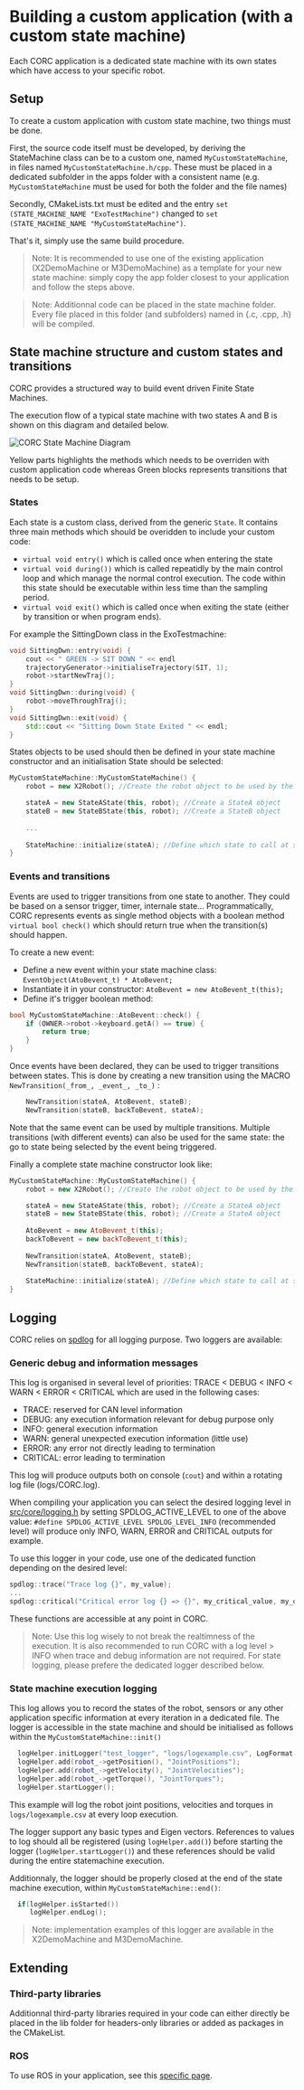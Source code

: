 # Building a custom application (with a custom state machine)

Each CORC application is a dedicated state machine with its own states which have access to your specific robot.


## Setup

To create a custom application with custom state machine, two things must be done. 

First, the source code itself must be developed, by deriving the StateMachine class can be to a custom one, named `MyCustomStateMachine`, in files named `MyCustomStateMachine.h/cpp`. These must be placed in a dedicated subfolder in the apps folder with a consistent name (e.g. `MyCustomStateMachine` must be used for both the folder and the file names)

Secondly, CMakeLists.txt must be edited and the entry `set (STATE_MACHINE_NAME "ExoTestMachine")` changed to `set (STATE_MACHINE_NAME "MyCustomStateMachine")`.

That's it, simply use the same build procedure.

> Note: It is recommended to use one of the existing application (X2DemoMachine or M3DemoMachine) as a template for your new state machine: simply copy the app folder closest to your application and follow the steps above.

> Note: Additionnal code can be placed in the state machine folder. Every file placed in this folder (and subfolders) named in {.c, .cpp, .h}  will be compiled.


## State machine structure and custom states and transitions

CORC provides a structured way to build event driven Finite State Machines.

The execution flow of a typical state machine with two states A and B is shown on this diagram and detailed below.
   
   ![CORC State Machine Diagram](img/CORCStateMachineExecutionDiagram.png)
   
Yellow parts highlights the methods which needs to be overriden with custom application code whereas Green blocks represents transitions that needs to be setup.

### States

Each state is a custom class, derived from the generic `State`. It contains three main methods which should be overidden to include your custom code:
- `virtual void entry()` which is called once when entering the state
- `virtual void during())` which is called repeatidly by the main control loop and which manage the normal control execution. The code within this state should be executable within less time than the sampling period.
- `virtual void exit()` which is called once when exiting the state (either by transition or when program ends).

For example the SittingDown class in the ExoTestmachine:

```C++
void SittingDwn::entry(void) {
    cout << " GREEN -> SIT DOWN " << endl
    trajectoryGenerator->initialiseTrajectory(SIT, 1);
    robot->startNewTraj();
}
void SittingDwn::during(void) {
    robot->moveThroughTraj();
}
void SittingDwn::exit(void) {
    std::cout << "Sitting Down State Exited " << endl;
}
```

States objects to be used should then be defined in your state machine constructor and an initialisation State should be selected:
```C++
MyCustomStateMachine::MyCustomStateMachine() {
    robot = new X2Robot(); //Create the robot object to be used by the state machine

    stateA = new StateAState(this, robot); //Create a StateA object
    stateB = new StateBState(this, robot); //Create a StateB object
    
    ...
    
    StateMachine::initialize(stateA); //Define which state to call at start of state machine
}
```

### Events and transitions

Events are used to trigger transitions from one state to another. They could be based on a sensor trigger, timer, internale state... 
Programmatically, CORC represents events as single method objects with a boolean method `virtual bool check()` which should return true when the transition(s) should happen.

To create a new event:
- Define a new event within your state machine class: `EventObject(AtoBevent_t) * AtoBevent;`
- Instantiate it in your constructor: `AtoBevent = new AtoBevent_t(this);`
- Define it's trigger boolean method:
```C++
bool MyCustomStateMachine::AtoBevent::check() {
    if (OWNER->robot->keyboard.getA() == true) {
        return true;
    }
}
```

Once events have been declared, they can be used to trigger transitions between states. This is done by creating a new transition using the MACRO `NewTransition(_from_, _event_, _to_)` :
```C++
    NewTransition(stateA, AtoBevent, stateB);
    NewTransition(stateB, backToBevent, stateA);
```

Note that the same event can be used by multiple transitions. Multiple transitions (with different events) can also be used for the same state: the go to state being selected by the event being triggered.

Finally a complete state machine constructor look like:

```C++
MyCustomStateMachine::MyCustomStateMachine() {
    robot = new X2Robot(); //Create the robot object to be used by the state machine

    stateA = new StateAState(this, robot); //Create a StateA object
    stateB = new StateBState(this, robot); //Create a StateA object
    
    AtoBevent = new AtoBevent_t(this);
    backToBevent = new backToBevent_t(this);
    
    NewTransition(stateA, AtoBevent, stateB);
    NewTransition(stateB, backToBevent, stateA);
    
    StateMachine::initialize(stateA); //Define which state to call at start of state machine
}
```


## Logging

  CORC relies on [spdlog](https://github.com/gabime/spdlog) for all logging purpose. Two loggers are available:
  
### Generic debug and information messages
  
This log is organised in several level of priorities: TRACE < DEBUG < INFO < WARN < ERROR < CRITICAL which are used in the following cases:
- TRACE: reserved for CAN level information
- DEBUG: any execution information relevant for debug purpose only
- INFO: general execution information
- WARN: general unexpected execution information (little use)
- ERROR: any error not directly leading to termination
- CRITICAL: error leading to termination
    
This log will produce outputs both on console (`cout`) and within a rotating log file (logs/CORC.log).
    
When compiling your application you can select the desired logging level in [src/core/logging.h](../src/core/logging.h) by setting SPDLOG_ACTIVE_LEVEL to one of the above value: 
`#define SPDLOG_ACTIVE_LEVEL SPDLOG_LEVEL_INFO` (recommended level) will produce only INFO, WARN, ERROR and CRITICAL outputs for example.
    
To use this logger in your code, use one of the dedicated function depending on the desired level: 
```C++
spdlog::trace("Trace log {}", my_value);
...
spdlog::critical("Critical error log {} => {}", my_critical_value, my_other_critical_value);
```
These functions are accessible at any point in CORC.
    
> Note: Use this log wisely to not break the realtimness of the execution. It is also recommended to run CORC with a log level > INFO when trace and debug information are not required. For state logging, please prefere the dedicated logger described below.
  
  
### State machine execution logging
  
This log allows you to record the states of the robot, sensors or any other application specific information at every iteration in a dedicated file. The logger is accessible in the state machine and should be initialised as follows within the `MyCustomStateMachine::init()`
  
  ```C++
    logHelper.initLogger("test_logger", "logs/logexample.csv", LogFormat::CSV, true);
    logHelper.add(robot_->getPosition(), "JointPositions");
    logHelper.add(robot_->getVelocity(), "JointVelocities");
    logHelper.add(robot_->getTorque(), "JointTorques");
    logHelper.startLogger();
  ```

This example will log the robot joint positions, velocities and torques in `logs/logexample.csv` at every loop execution. 
  
The logger support any basic types and Eigen vectors. References to values to log should all be registered (using `logHelper.add()`) before starting the logger (`logHelper.startLogger()`) and these references should be valid during the entire statemachine execution.
  
Additionnaly, the logger should be properly closed at the end of the state machine execution, within `MyCustomStateMachine::end()`:
  ```C++
    if(logHelper.isStarted())
       logHelper.endLog();
  ```

> Note: implementation examples of this logger are available in the X2DemoMachine and M3DemoMachine.


## Extending

### Third-party libraries

Additionnal third-party libraries required in your code can either directly be placed in the lib folder for headers-only libraries or added as packages in the CMakeList.


### ROS

To use ROS in your application, see this [specific page](ROSApplication.md).

